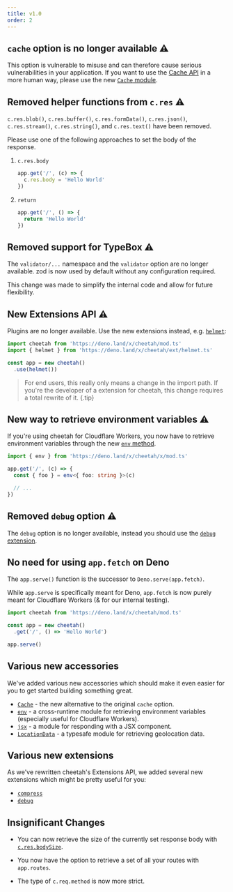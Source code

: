 ```yaml
---
title: v1.0
order: 2
---
```


## `cache` option is no longer available ⚠️

This option is vulnerable to misuse and can therefore cause serious vulnerabilities in your application. If you want to use the [Cache API](https://developer.mozilla.org/en-US/docs/Web/API/Cache) in a more human way, please use the new [`Cache` module](/docs/accessories/cache/).

## Removed helper functions from `c.res` ⚠️

`c.res.blob()`, `c.res.buffer()`, `c.res.formData()`, `c.res.json()`, `c.res.stream()`, `c.res.string()`, and `c.res.text()` have been removed.

Please use one of the following approaches to set the body of the response.

1. `c.res.body`
    
    ```ts
    app.get('/', (c) => {
      c.res.body = 'Hello World'
    })
    ```
  
2. `return`

    ```ts
    app.get('/', () => {
      return 'Hello World'
    })
    ```

## Removed support for TypeBox ⚠️

The `validator/...` namespace and the `validator` option are no longer available. zod is now used by default without any configuration required.

This change was made to simplify the internal code and allow for future flexibility.

## New Extensions API ⚠️

Plugins are no longer available. Use the new extensions instead, e.g. [`helmet`](/docs/extensions/helmet/):

```ts
import cheetah from 'https://deno.land/x/cheetah/mod.ts'
import { helmet } from 'https://deno.land/x/cheetah/ext/helmet.ts'

const app = new cheetah()
  .use(helmet())
```

> For end users, this really only means a change in the import path. If you're the developer of a extension for cheetah, this change requires a total rewrite of it. {.tip}

## New way to retrieve environment variables ⚠️

If you're using cheetah for Cloudflare Workers, you now have to retrieve environment variables through the new [`env` method](/docs/accessories/env/).

```ts
import { env } from 'https://deno.land/x/cheetah/x/mod.ts'

app.get('/', (c) => {
  const { foo } = env<{ foo: string }>(c)

  // ...
})
```

## Removed `debug` option ⚠️

The `debug` option is no longer available, instead you should use the [`debug` extension](/docs/extensions/debug/).

## No need for using `app.fetch` on Deno

The `app.serve()` function is the successor to `Deno.serve(app.fetch)`.

While `app.serve` is specifically meant for Deno, `app.fetch` is now purely meant for Cloudflare Workers (& for our internal testing).

```ts
import cheetah from 'https://deno.land/x/cheetah/mod.ts'

const app = new cheetah()
  .get('/', () => 'Hello World')

app.serve()
```

## Various new accessories

We've added various new accessories which should make it even easier for you to get started building something great.

- [`Cache`](/docs/accessories/cache/) - the new alternative to the original `cache` option.
- [`env`](/docs/accessories/env/) - a cross-runtime module for retrieving environment variables (especially useful for Cloudflare Workers).
- [`jsx`](/docs/accessories/jsx/) - a module for responding with a JSX component.
- [`LocationData`](/docs/accessories/location-data/) - a typesafe module for retrieving geolocation data.

## Various new extensions

As we've rewritten cheetah's Extensions API, we added several new extensions which might be pretty useful for you:

- [`compress`](/docs/extensions/compress/)
- [`debug`](/docs/extensions/debug/)

## Insignificant Changes

  - You can now retrieve the size of the currently set response body with [`c.res.bodySize`](/docs/api/response/#calculate-size-of-body).

  - You now have the option to retrieve a set of all your routes with `app.routes`.

  - The type of `c.req.method` is now more strict.
